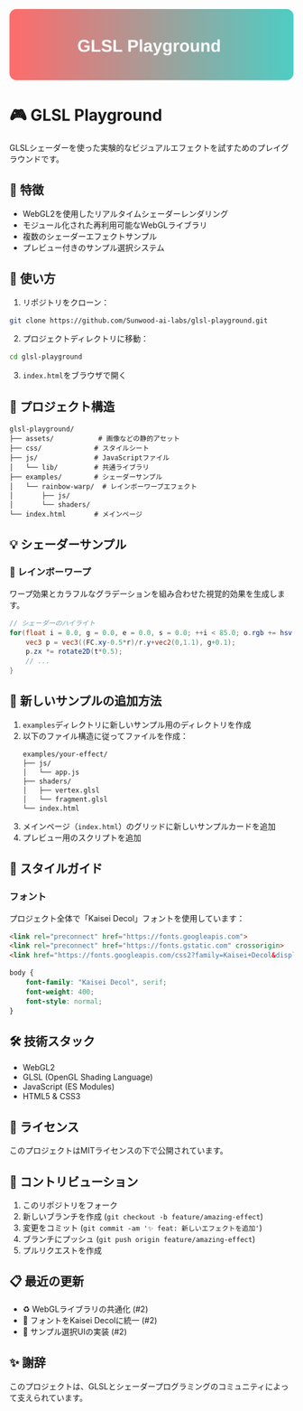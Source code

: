 <p align="center">
  <img src="assets/header.svg" alt="GLSL Playground" width="800">
</p>

# 🎮 GLSL Playground

GLSLシェーダーを使った実験的なビジュアルエフェクトを試すためのプレイグラウンドです。

## 🌟 特徴

- WebGL2を使用したリアルタイムシェーダーレンダリング
- モジュール化された再利用可能なWebGLライブラリ
- 複数のシェーダーエフェクトサンプル
- プレビュー付きのサンプル選択システム

## 🚀 使い方

1. リポジトリをクローン：
```bash
git clone https://github.com/Sunwood-ai-labs/glsl-playground.git
```

2. プロジェクトディレクトリに移動：
```bash
cd glsl-playground
```

3. `index.html`をブラウザで開く

## 📁 プロジェクト構造

```
glsl-playground/
├── assets/           # 画像などの静的アセット
├── css/             # スタイルシート
├── js/              # JavaScriptファイル
│   └── lib/         # 共通ライブラリ
├── examples/        # シェーダーサンプル
│   └── rainbow-warp/  # レインボーワープエフェクト
│       ├── js/
│       └── shaders/
└── index.html       # メインページ
```

## 💡 シェーダーサンプル

### 🌈 レインボーワープ
ワープ効果とカラフルなグラデーションを組み合わせた視覚的効果を生成します。

```glsl
// シェーダーのハイライト
for(float i = 0.0, g = 0.0, e = 0.0, s = 0.0; ++i < 85.0; o.rgb += hsv(g*i*0.1-0.5, e, s/5e2)) {
    vec3 p = vec3((FC.xy-0.5*r)/r.y+vec2(0,1.1), g+0.1);
    p.zx *= rotate2D(t*0.5);
    // ...
}
```

## 🔧 新しいサンプルの追加方法

1. `examples`ディレクトリに新しいサンプル用のディレクトリを作成
2. 以下のファイル構造に従ってファイルを作成：
   ```
   examples/your-effect/
   ├── js/
   │   └── app.js
   ├── shaders/
   │   ├── vertex.glsl
   │   └── fragment.glsl
   └── index.html
   ```
3. メインページ（`index.html`）のグリッドに新しいサンプルカードを追加
4. プレビュー用のスクリプトを追加

## 🎨 スタイルガイド

### フォント
プロジェクト全体で「Kaisei Decol」フォントを使用しています：

```html
<link rel="preconnect" href="https://fonts.googleapis.com">
<link rel="preconnect" href="https://fonts.gstatic.com" crossorigin>
<link href="https://fonts.googleapis.com/css2?family=Kaisei+Decol&display=swap" rel="stylesheet">
```

```css
body {
    font-family: "Kaisei Decol", serif;
    font-weight: 400;
    font-style: normal;
}
```

## 🛠️ 技術スタック

- WebGL2
- GLSL (OpenGL Shading Language)
- JavaScript (ES Modules)
- HTML5 & CSS3

## 📝 ライセンス

このプロジェクトはMITライセンスの下で公開されています。

## 🤝 コントリビューション

1. このリポジトリをフォーク
2. 新しいブランチを作成 (`git checkout -b feature/amazing-effect`)
3. 変更をコミット (`git commit -am '✨ feat: 新しいエフェクトを追加'`)
4. ブランチにプッシュ (`git push origin feature/amazing-effect`)
5. プルリクエストを作成

## 📋 最近の更新

- ♻️ WebGLライブラリの共通化 (#2)
- 💄 フォントをKaisei Decolに統一 (#2)
- 🎨 サンプル選択UIの実装 (#2)

## ✨ 謝辞

このプロジェクトは、GLSLとシェーダープログラミングのコミュニティによって支えられています。

